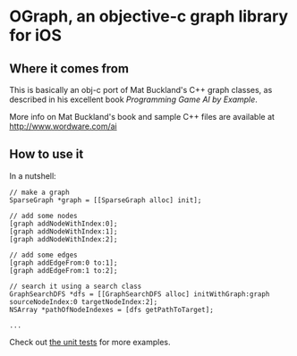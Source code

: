 OGraph, an objective-c graph library for iOS
============================================

Where it comes from
-------------------
This is basically an obj-c port of Mat Buckland's C++ graph classes, as
described in his excellent book *Programming Game AI by Example*.

More info on Mat Buckland's book and sample C++ files are available at 
http://www.wordware.com/ai

How to use it
-------------
In a nutshell:

    // make a graph
    SparseGraph *graph = [[SparseGraph alloc] init];
    
    // add some nodes
    [graph addNodeWithIndex:0];
    [graph addNodeWithIndex:1];
    [graph addNodeWithIndex:2];

    // add some edges
    [graph addEdgeFrom:0 to:1];
    [graph addEdgeFrom:1 to:2];

    // search it using a search class
    GraphSearchDFS *dfs = [[GraphSearchDFS alloc] initWithGraph:graph sourceNodeIndex:0 targetNodeIndex:2];
    NSArray *pathOfNodeIndexes = [dfs getPathToTarget];

    ... 

Check out [the unit tests](https://github.com/mcglincy/OGraph/blob/master/OGraphTests/OGraphTests.m) for more examples.

